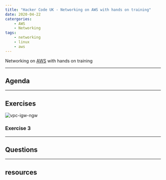 ```yaml
---
title: "Hacker Code UK - Networking on AWS with hands on training"
date: 2020-04-22
catergories:
    - AWS
    - Networking
tags:
    - networking
    - linux
    - aws
---
```


Networking on [AWS](https://aws.amazon.com) with hands on training

---

## Agenda

---

## Exercises

![vpc-igw-ngw](/assets/images/vpc-igw-ngw.png)



### Exercise 3



---

## Questions

---

## resources

